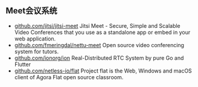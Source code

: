 ## Meet会议系统
- [github.com/jitsi/jitsi-meet](https://github.com/jitsi/jitsi-meet) Jitsi Meet - Secure, Simple and Scalable Video Conferences that you use as a standalone app or embed in your web application.
- [github.com/fmeringdal/nettu-meet](https://github.com/fmeringdal/nettu-meet) Open source video conferencing system for tutors.
- [github.com/ionorg/ion](https://github.com/ionorg/ion) Real-Distributed RTC System by pure Go and Flutter
- [github.com/netless-io/flat](https://github.com/netless-io/flat) Project flat is the Web, Windows and macOS client of Agora Flat open source classroom.